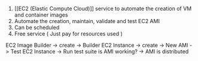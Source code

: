 1. [[EC2 (Elastic Compute Cloud)]] service to automate the creation of VM and container images
2. Automate the creation, maintain, validate and test EC2 AMI
3. Can be scheduled
4. Free service ( Just pay for resources used )

EC2 Image Builder -> create -> Builder EC2 Instance -> create -> New AMI -> Test EC2 Instance -> Run test suite is AMI working? -> AMI is distributed
